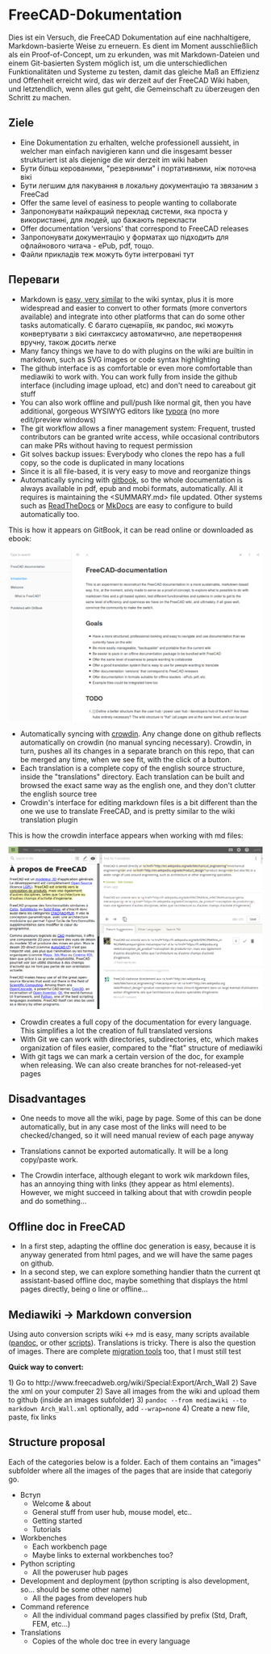 # FreeCAD-Dokumentation

Dies ist ein Versuch, die FreeCAD Dokumentation auf eine nachhaltigere, Markdown-basierte Weise zu erneuern. Es dient im Moment ausschließlich als ein Proof-of-Concept, um zu erkunden, was mit Markdown-Dateien und einem Git-basierten System möglich ist, um die unterschiedlichen Funktionalitäten und Systeme zu testen, damit das gleiche Maß an Effizienz und Offenheit erreicht wird, das wir derzeit auf der FreeCAD Wiki haben, und letztendlich, wenn alles gut geht, die Gemeinschaft zu überzeugen den Schritt zu machen.

## Ziele

* Eine Dokumentation zu erhalten, welche professionell aussieht, in welcher man einfach navigieren kann und die insgesamt besser strukturiert ist als diejenige die wir derzeit im wiki haben
* Бути більш керованими, "резервними" і портативними, ніж поточна вікі
* Бути легшим для пакування в локальну документацію та звязаним з FreeCad
* Offer the same level of easiness to people wanting to collaborate
* Запропонувати найкращий переклад системи, яка проста у використанні, для людей, що бажають перекласти
* Offer documentation ‘versions’ that correspond to FreeCAD releases
* Запропонувати документацію у форматах що підходить для офлайнового читача - ePub, pdf, тощо.
* Файли прикладів теж можуть бути інтегровані тут

## Переваги

* Markdown is [easy, very similar](https://github.com/adam-p/markdown-here/wiki/Markdown-Cheatsheet) to the wiki syntax, plus it is more widespread and easier to convert to other formats (more convertors available) and integrate into other platforms that can do some other tasks automatically. Є багато сценаріїв, як pandoc, які можуть конвертувати з вікі синтаксису автоматично, але перетворення вручну, також досить легке
* Many fancy things we have to do with plugins on the wiki are builtin in markdown, such as SVG images or code syntax highlighting
* The github interface is as comfortable or even more comfortable than mediawiki to work with. You can work fully from inside the github interface (including image upload, etc) and don't need to careabout git stuff
* You can also work offline and pull/push like normal git, then you have additional, gorgeous WYSIWYG editors like [typora](https://typora.io) (no more edit/preview windows)
* The git workflow allows a finer management system: Frequent, trusted contributors can be granted write access, while occasional contributors can make PRs without having to request permission
* Git solves backup issues: Everybody who clones the repo has a full copy, so the code is duplicated in many locations
* Since it is all file-based, it is very easy to move and reorganize things
* Automatically syncing with [gitbook](https://legacy.gitbook.com/book/yorikvanhavre/freecad-documentation), so the whole documentation is always available in pdf, epub and mobi formats, automatically. All it requires is maintaining the <SUMMARY.md> file updated. Other systems such as [ReadTheDocs](https://readthedocs.org/projects/freecad-documentation/) or [MkDocs](http://www.mkdocs.org/) are easy to configure to build automatically too.

This is how it appears on GitBook, it can be read online or downloaded as ebook:

![](images/gitbook.png)

* Automatically syncing with [crowdin](https://crowdin.com/project/freecad-documentation). Any change done on github reflects automatically on crowdin (no manual syncing necessary). Crowdin, in turn, pushes all its changes in a separate branch on this repo, that can be merged any time, when we see fit, with the click of a button. 
* Each translation is a complete copy of the english source structure, inside the "translations" directory. Each translation can be built and browsed the exact same way as the english one, and they don't clutter the english source tree
* Crowdin's interface for editing markdown files is a bit different than the one we use to translate FreeCAD, and is pretty similar to the wiki translation plugin

This is how the crowdin interface appears when working with md files:

![](images/crowdin.png)

* Crowdin creates a full copy of the documentation for every language. This simplifies a lot the creation of full translated versions
* With Git we can work with directories, subdirectories, etc, which makes organization of files easier, compared to the "flat" structure of mediawiki
* With git tags we can mark a certain version of the doc, for example when releasing. We can also create branches for not-released-yet pages

## Disadvantages

* One needs to move all the wiki, page by page. Some of this can be done automatically, but in any case most of the links will need to be checked/changed, so it will need manual review of each page anyway
* Translations cannot be exported automatically. It will be a long copy/paste work.
* The Crowdin interface, although elegant to work wik markdown files, has an annoying thing with links (they appear as <a> html elements). However, we might succeed in talking about that with crowdin people and do something...</li> </ul> </li> </ul> 
    
    <h2>
      Offline doc in FreeCAD
    </h2>
    
    <ul>
      <li>
        In a first step, adapting the offline doc generation is easy, because it is anyway generated from html pages, and we will have the same pages on github.
      </li>
      <li>
        In a second step, we can explore something handier thatn the current qt assistant-based offline doc, maybe something that displays the html pages directly, being o line or offline...
      </li>
    </ul>
    
    <h2>
      Mediawiki -> Markdown conversion
    </h2>
    
    <p>
      Using auto conversion scripts wiki <-> md is easy, many scripts available (<a href="http://pandoc.org/">pandoc</a>, or other <a href="https://github.com/Gozala/markdown-wiki">scripts</a>). Translations is tricky. There is also the question of images. There are complete <a href="https://github.com/philipashlock/mediawiki-to-markdown">migration tools</a> too, that I must still test
    </p>
    
    <p>
      <strong>Quick way to convert:</strong>
    </p>
    
    <p>
      1) Go to http://www.freecadweb.org/wiki/Special:Export/Arch_Wall 2) Save the xml on your computer 2) Save all images from the wiki and upload them to github (inside an images subfolder) 3) <code>pandoc --from mediawiki --to markdown Arch_Wall.xml</code> optionally, add <code>--wrap=none</code> 4) Create a new file, paste, fix links
    </p>
    
    <h2>
      Structure proposal
    </h2>
    
    <p>
      Each of the categories below is a folder. Each of them contains an "images" subfolder where all the images of the pages that are inside that categoriy go.
    </p>
    
    <ul>
      <li>
        Вступ <ul>
          <li>
            Welcome & about
          </li>
          <li>
            General stuff from user hub, mouse model, etc..
          </li>
          <li>
            Getting started
          </li>
          <li>
            Tutorials
          </li>
        </ul>
      </li>
      <li>
        Workbenches <ul>
          <li>
            Each workbench page
          </li>
          <li>
            Maybe links to external workbenches too?
          </li>
        </ul>
      </li>
      <li>
        Python scripting <ul>
          <li>
            All the poweruser hub pages
          </li>
        </ul>
      </li>
      <li>
        Development and deployment (python scripting is also development, so... should be some other name) <ul>
          <li>
            All the pages from developers hub
          </li>
        </ul>
      </li>
      <li>
        Command reference <ul>
          <li>
            All the individual command pages classified by prefix (Std, Draft, FEM, etc...)
          </li>
        </ul>
      </li>
      <li>
        Translations <ul>
          <li>
            Copies of the whole doc tree in every language
          </li>
        </ul>
      </li>
    </ul>